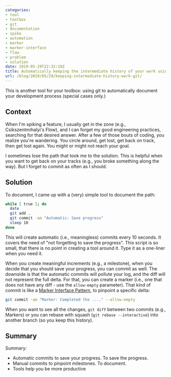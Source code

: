 ```yaml
---
categories:
- tool
- toolbox
- git
- documentation
- spike
- automation
- marker
- marker-interface
- flow
- problem
- solution
date: 2019-05-29T22:32:19Z
title: Automatically keeping the intermediate history of your work using git
url: /blog/2019/05/29/keeping-intermediate-history-work-git/
---
```


This is another tool for your toolbox: using git to automatically document your development process (special cases only.)

## Context

When I'm spiking a feature, I usually get in the zone (e.g., Csikszentmihalyi's Flow), and I can forget my good engineering practices, searching for that desired answer. After a few of those bouts of coding, you realize you're wandering. You circle around, get lost, get back on track, then get lost again. You might or might not reach your goal.

I sometimes lose the path that took me to the solution. This is helpful when you want to get back on your tracks (e.g., you broke something along the way). But I forget to commit as often as I should.

## Solution

To document, I came up with a (very) simple tool to document the path:

```bash
while [ true ]; do
  date
  git add .
  git commit -am "Automatic: Save progress"
  sleep 10
done
```

This will create automatic (i.e., meaningless) commits every 10 seconds. It covers the need of "not forgetting to save the progress". This script is so small, that there is no point in creating a tool around it. Type it as a one-liner when you need it.

When you create meaningful increments (e.g., a milestone), when you decide that you should save your progress, you can commit as well. The downside is that the automatic commits will pollute your log, and the diff will not represent the full delta. For that, you can create a marker (i.e., one that does not have any diff - use the `allow-empty` parameter). That kind of commit is like a [Marker Interface Pattern](https://en.wikipedia.org/wiki/Marker_interface_pattern), to pinpoint a specific delta:

```bash
git commit -am "Marker: Completed the ...." --allow-empty
```

When you want to see all the changes, `git diff` between two commits (e.g., Markers) or you can rebase with squash (`git rebase --interactive`) into another branch (so you keep this history).

## Summary

Summary:

  * Automatic commits to save your progress. To save the progress.
  * Manual commits to pinpoint milestones. To document.
  * Tools help you be more productive


